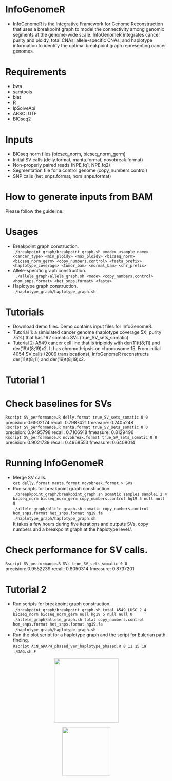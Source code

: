 
# InfoGenomeR
- InfoGenomeR is the Integrative Framework for Genome Reconstruction that uses a breakpoint graph to model the connectivity among genomic segments at the genome-wide scale. InfoGenomeR integrates cancer purity and ploidy, total CNAs, allele-specific CNAs, and haplotype information to identify the optimal breakpoint graph representing cancer genomes.

# Requirements
- bwa
- samtools
- blat
- R
- lpSolveApi
- ABSOLUTE
- BICseq2

# Inputs
- BICseq norm files (bicseq_norm, bicseq_norm_germ)
- Initial SV calls (delly.format, manta.format, novobreak.format)
- Non-properly paired reads (NPE.fq1, NPE.fq2)
- Segmentation file for a control genome (copy_numbers.control)
- SNP calls (het_snps.format, hom_snps.format)
# How to generate inputs from BAM
Please follow the guideline.
# Usages
- Breakpoint graph construction.\
`./breakpoint_graph/breakpoint_graph.sh <mode> <sample_name> <cancer_type> <min_ploidy> <max_ploidy> <bicseq_norm> <bicseq_norm_germ> <copy_numbers.control> <fasta_prefix> <haplotype_coverage> <tumor_bam> <normal_bam> <chr_prefix>`
- Allele-specific graph construction.\
` ./allele_graph/allele_graph.sh <mode> <copy_numbers.control> <hom_snps.format> <het_snps.format> <fasta>`
- Haplotype graph construction.\
`./haplotype_graph/haplotype_graph.sh`

# Tutorials
- Download demo files. Demo contains input files for InfoGenomeR. 
- Tutorial 1: a simiulated cancer genome (haplotype coverage 5X, purity 75%) that has 162 somatic SVs (true_SV_sets_somatic).
- Tutorial 2: A549 cancer cell line that is triploidy with der(11)t(8;11) and der(19)t(8;19)x2. It has chromothripsis on chromosome 15.
From initial 4054 SV calls (2009 translocations), InfoGenomeR reconstructs der(11)t(8;11) and der(19)t(8;19)x2.

# Tutorial 1
# Check baselines for SVs
`Rscript SV_performance.R delly.format true_SV_sets_somatic 0 0`\
precision: 0.6902174 recall: 0.7987421 fmeasure: 0.7405248\
`Rscript SV_performance.R manta.format true_SV_sets_somatic 0 0`\
precision: 0.9495798 recall: 0.7106918 fmeasure: 0.8129496\
`Rscript SV_performance.R novobreak.format true_SV_sets_somatic 0 0`\
precision: 0.9021739 recall: 0.4968553 fmeasure: 0.6408014

# Running InfoGenomeR
- Merge SV calls.\
`cat delly.format manta.format novobreak.format > SVs`
- Run scripts for breakpoint graph construction.\
`./breapkpoint_graph/breakpoint_graph.sh somatic sample1 sample1 2 4 bicseq_norm bicseq_norm_germ copy_numbers.control hg19 5 null null 0`\
`./allele_graph/allele_graph.sh somatic copy_numbers.control hom_snps.format het_snps.format hg19.fa`\
`./haplotype_graph/haplotype_graph.sh`\
It takes a few hours during five iterations and outputs SVs, copy numbers and a breakpoint graph at the haplotype level.\
# Check performance for SV calls.
`Rscript SV_performance.R SVs true_SV_sets_somatic 0 0`\
precision: 0.9552239 recall: 0.8050314 fmeasure: 0.8737201

# Tutorial 2
- Run scripts for breakpoint graph construction.\
`./breakpoint_graph/breakpoint_graph.sh total A549 LUSC 2 4 bicseq_norm bicseq_norm_germ null hg19 5 null null 0`\
`./allele_graph/allele_graph.sh total copy_numbers.control hom_snps.format het_snps.format hg19.fa`\
`./haplotype_graph/haplotype_graph.sh`
- Run the plot script for a haplotype graph and the script for Eulerian path finding.\
`Rscript ACN_GRAPH_phased_ver_haplotype_phased.R 8 11 15 19`\
`./DAG.sh F`
<p align="center">
    <img height="200" src="https://github.com/qlalf1457/InfoGenomeR/blob/master/haplotype_graph.png">
  </a>
</p>
<p align="center">
    <img height="150" src="https://github.com/qlalf1457/InfoGenomeR/blob/master/karyotype.png">
  </a>
</p>

